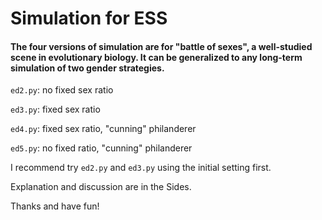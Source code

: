 # Simulation for ESS

#### The four versions of simulation are for "battle of sexes", a well-studied scene in evolutionary biology. It can be generalized to any long-term simulation of two gender strategies.

`ed2.py`: no fixed sex ratio

`ed3.py`: fixed sex ratio

`ed4.py`: fixed sex ratio, "cunning" philanderer

`ed5.py`: no fixed ratio, "cunning" philanderer

I recommend try `ed2.py` and `ed3.py` using the initial setting first.

Explanation and discussion are in the Sides.

Thanks and have fun!